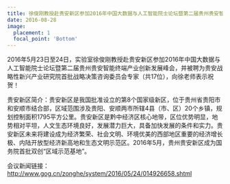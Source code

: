 ```yaml
---
title: 徐俊刚教授赴贵安新区参加2016年中国大数据与人工智能院士论坛暨第二届贵州贵安智能终端产业创新发展峰会
date: 2016-08-28
image:
  placement: 1
  focal_point: 'Bottom'
---
```


2016年5月23日至24日，实验室徐俊刚教授赴贵安新区参加2016年中国大数据与人工智能院士论坛暨第二届贵州贵安智能终端产业创新发展峰会，并被聘为贵安战略性新兴产业研究院首批战略决策咨询委员会专家（共17位），向徐老师表示祝贺！

贵安新区简介：贵安新区是我国批准设立的第8个国家级新区，位于贵州省贵阳市和安顺市结合部，区域范围涉及贵阳、安顺两市所辖4县（市、区）20个乡镇，规划控制面积1795平方公里。贵安新区是黔中经济区核心地带，区位优势明显，地势相对平坦，人文生态环境良好，发展潜力巨大，具备加快发展的条件和实力。贵安新区未来将建设成为经济繁荣、社会文明、环境优美的西部地区重要的经济增长极、内陆开放型经济新高地和生态文明示范区。2016年5月，贵州贵安新区成为国务院首批双创“区域示范基地”。

会议新闻链接：http://www.gog.cn/zonghe/system/2016/05/24/014926658.shtml